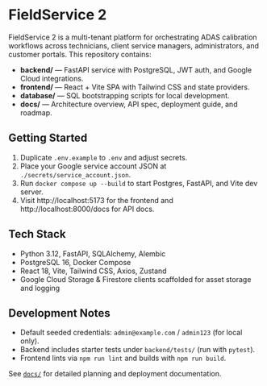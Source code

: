 ﻿# FieldService 2

FieldService 2 is a multi-tenant platform for orchestrating ADAS calibration workflows across technicians, client service managers, administrators, and customer portals. This repository contains:

- **backend/** — FastAPI service with PostgreSQL, JWT auth, and Google Cloud integrations.
- **frontend/** — React + Vite SPA with Tailwind CSS and state providers.
- **database/** — SQL bootstrapping scripts for local development.
- **docs/** — Architecture overview, API spec, deployment guide, and roadmap.

## Getting Started

1. Duplicate `.env.example` to `.env` and adjust secrets.
2. Place your Google service account JSON at `./secrets/service_account.json`.
3. Run `docker compose up --build` to start Postgres, FastAPI, and Vite dev server.
4. Visit http://localhost:5173 for the frontend and http://localhost:8000/docs for API docs.

## Tech Stack

- Python 3.12, FastAPI, SQLAlchemy, Alembic
- PostgreSQL 16, Docker Compose
- React 18, Vite, Tailwind CSS, Axios, Zustand
- Google Cloud Storage & Firestore clients scaffolded for asset storage and logging

## Development Notes

- Default seeded credentials: `admin@example.com` / `admin123` (for local only).
- Backend includes starter tests under `backend/tests/` (run with `pytest`).
- Frontend lints via `npm run lint` and builds with `npm run build`.

See [`docs/`](./docs/README.md) for detailed planning and deployment documentation.
